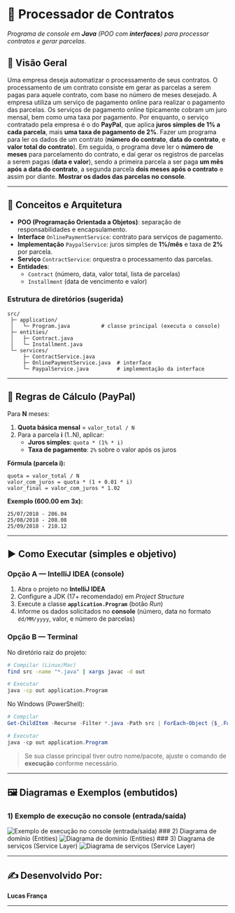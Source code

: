 # 📄 Processador de Contratos
*Programa de console em **Java** (POO com **interfaces**) para processar contratos e gerar parcelas.*

## 📌 Visão Geral
Uma empresa deseja automatizar o processamento de seus contratos. O processamento de um contrato consiste em gerar as parcelas a serem pagas para aquele contrato, com base no número de meses desejado.
A empresa utiliza um serviço de pagamento online para realizar o pagamento das parcelas. Os serviços de pagamento online tipicamente cobram um juro mensal, bem como uma taxa por pagamento. Por enquanto, o serviço contratado pela empresa é o do **PayPal**, que aplica **juros simples de 1% a cada parcela**, mais **uma taxa de pagamento de 2%**.
Fazer um programa para ler os dados de um contrato (**número do contrato**, **data do contrato**, e **valor total do contrato**). Em seguida, o programa deve ler o **número de meses** para parcelamento do contrato, e daí gerar os registros de parcelas a serem pagas (**data e valor**), sendo a primeira parcela a ser paga **um mês após a data do contrato**, a segunda parcela **dois meses após o contrato** e assim por diante. **Mostrar os dados das parcelas no console**.

---

## 🧠 Conceitos e Arquitetura
- **POO (Programação Orientada a Objetos)**: separação de responsabilidades e encapsulamento.
- **Interface** `OnlinePaymentService`: contrato para serviços de pagamento.
- **Implementação** `PaypalService`: juros simples de **1%/mês** e taxa de **2%** por parcela.
- **Serviço** `ContractService`: orquestra o processamento das parcelas.
- **Entidades**:
  - `Contract` (número, data, valor total, lista de parcelas)
  - `Installment` (data de vencimento e valor)

### Estrutura de diretórios (sugerida)
```
src/
 ├─ application/
 │   └─ Program.java          # classe principal (executa o console)
 ├─ entities/
 │   ├─ Contract.java
 │   └─ Installment.java
 └─ services/
     ├─ ContractService.java
     ├─ OnlinePaymentService.java  # interface
     └─ PaypalService.java         # implementação da interface
```

---

## 🧮 Regras de Cálculo (PayPal)
Para **N** meses:
1. **Quota básica mensal** = `valor_total / N`
2. Para a parcela **i** (1..N), aplicar:
   - **Juros simples**: `quota * (1% * i)`
   - **Taxa de pagamento**: `2%` sobre o valor após os juros

**Fórmula (parcela i):**
```
quota = valor_total / N
valor_com_juros = quota * (1 + 0.01 * i)
valor_final = valor_com_juros * 1.02
```

**Exemplo (600.00 em 3x):**
```
25/07/2018 - 206.04
25/08/2018 - 208.08
25/09/2018 - 210.12
```

---

## ▶️ Como Executar (simples e objetivo)

### Opção A — IntelliJ IDEA (console)
1) Abra o projeto no **IntelliJ IDEA**  
2) Configure a JDK (17+ recomendado) em *Project Structure*  
3) Execute a classe **`application.Program`** (botão *Run*)  
4) Informe os dados solicitados no **console** (número, data no formato `dd/MM/yyyy`, valor, e número de parcelas)

### Opção B — Terminal
No diretório raiz do projeto:
```bash
# Compilar (Linux/Mac)
find src -name "*.java" | xargs javac -d out

# Executar
java -cp out application.Program
```

No Windows (PowerShell):
```powershell
# Compilar
Get-ChildItem -Recurse -Filter *.java -Path src | ForEach-Object {$_.FullName} | javac -d out -cp .

# Executar
java -cp out application.Program
```

> Se sua classe principal tiver outro nome/pacote, ajuste o comando de **execução** conforme necessário.

---
## 🖼️ Diagramas e Exemplos (embutidos) 
### 1) Exemplo de execução no console (entrada/saída) 
<img alt="Exemplo de execução no console (entrada/saída)" src="C:\Users\lucas\OneDrive\Documentos\Curso Java - Nelio\exeIntefaces1 - Finalizado\exeIntefaces1 - Finalizado\contract-installment\imagens\input-output.png" /> 
### 2) Diagrama de domínio (Entities) 
<img alt="Diagrama de domínio (Entities)" src="C:\Users\lucas\OneDrive\Documentos\Curso Java - Nelio\exeIntefaces1 - Finalizado\exeIntefaces1 - Finalizado\contract-installment\imagens\diagrama-principal.png" /> 
### 3) Diagrama de serviços (Service Layer) 
<img alt="Diagrama de serviços (Service Layer)" src="C:\Users\lucas\OneDrive\Documentos\Curso Java - Nelio\exeIntefaces1 - Finalizado\exeIntefaces1 - Finalizado\contract-installment\imagens\services.png" /> 

---

## ✍️ Desenvolvido Por:
**Lucas França**

---
